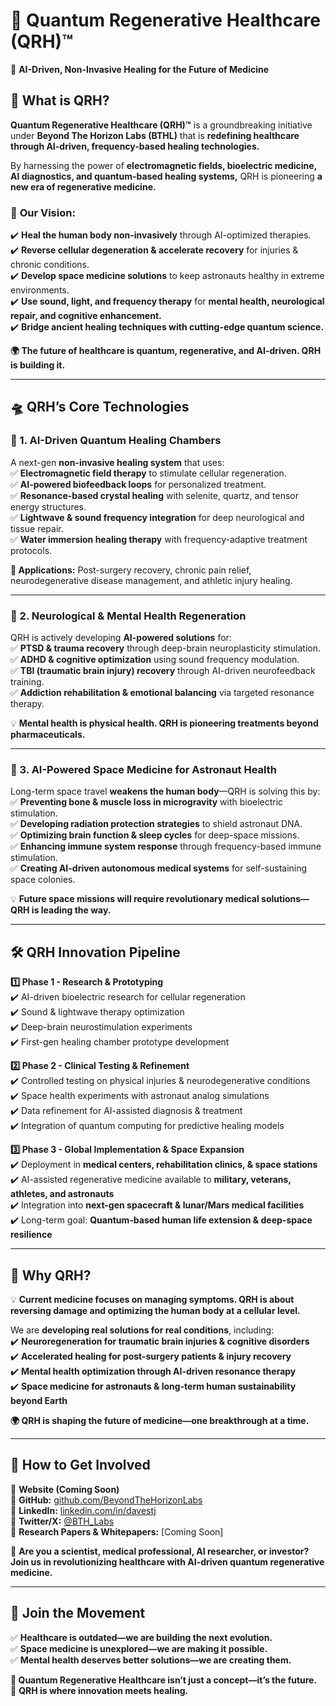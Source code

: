 # 🌟 **Quantum Regenerative Healthcare (QRH)™**
🔬 **AI-Driven, Non-Invasive Healing for the Future of Medicine**

## **🧬 What is QRH?**
**Quantum Regenerative Healthcare (QRH)™** is a groundbreaking initiative under **Beyond The Horizon Labs (BTHL)** that is **redefining healthcare through AI-driven, frequency-based healing technologies.**

By harnessing the power of **electromagnetic fields, bioelectric medicine, AI diagnostics, and quantum-based healing systems,** QRH is pioneering **a new era of regenerative medicine.**

### 🚀 **Our Vision:**
✔️ **Heal the human body non-invasively** through AI-optimized therapies.  
✔️ **Reverse cellular degeneration & accelerate recovery** for injuries & chronic conditions.  
✔️ **Develop space medicine solutions** to keep astronauts healthy in extreme environments.  
✔️ **Use sound, light, and frequency therapy** for **mental health, neurological repair, and cognitive enhancement.**  
✔️ **Bridge ancient healing techniques with cutting-edge quantum science.**

**🌍 The future of healthcare is quantum, regenerative, and AI-driven. QRH is building it.**

---

## **🛸 QRH’s Core Technologies**
### **🔹 1. AI-Driven Quantum Healing Chambers**
A next-gen **non-invasive healing system** that uses:  
✅ **Electromagnetic field therapy** to stimulate cellular regeneration.  
✅ **AI-powered biofeedback loops** for personalized treatment.  
✅ **Resonance-based crystal healing** with selenite, quartz, and tensor energy structures.  
✅ **Lightwave & sound frequency integration** for deep neurological and tissue repair.  
✅ **Water immersion healing therapy** with frequency-adaptive treatment protocols.

**📌 Applications:** Post-surgery recovery, chronic pain relief, neurodegenerative disease management, and athletic injury healing.

---

### **🔹 2. Neurological & Mental Health Regeneration**
QRH is actively developing **AI-powered solutions** for:  
✅ **PTSD & trauma recovery** through deep-brain neuroplasticity stimulation.  
✅ **ADHD & cognitive optimization** using sound frequency modulation.  
✅ **TBI (traumatic brain injury) recovery** through AI-driven neurofeedback training.  
✅ **Addiction rehabilitation & emotional balancing** via targeted resonance therapy.

💡 **Mental health is physical health. QRH is pioneering treatments beyond pharmaceuticals.**

---

### **🔹 3. AI-Powered Space Medicine for Astronaut Health**
Long-term space travel **weakens the human body**—QRH is solving this by:  
✅ **Preventing bone & muscle loss in microgravity** with bioelectric stimulation.  
✅ **Developing radiation protection strategies** to shield astronaut DNA.  
✅ **Optimizing brain function & sleep cycles** for deep-space missions.  
✅ **Enhancing immune system response** through frequency-based immune stimulation.  
✅ **Creating AI-driven autonomous medical systems** for self-sustaining space colonies.

💡 **Future space missions will require revolutionary medical solutions—QRH is leading the way.**

---

## **🛠️ QRH Innovation Pipeline**
**1️⃣ Phase 1 - Research & Prototyping**  
✔️ AI-driven bioelectric research for cellular regeneration  
✔️ Sound & lightwave therapy optimization  
✔️ Deep-brain neurostimulation experiments  
✔️ First-gen healing chamber prototype development

**2️⃣ Phase 2 - Clinical Testing & Refinement**  
✔️ Controlled testing on physical injuries & neurodegenerative conditions  
✔️ Space health experiments with astronaut analog simulations  
✔️ Data refinement for AI-assisted diagnosis & treatment  
✔️ Integration of quantum computing for predictive healing models

**3️⃣ Phase 3 - Global Implementation & Space Expansion**  
✔️ Deployment in **medical centers, rehabilitation clinics, & space stations**  
✔️ AI-assisted regenerative medicine available to **military, veterans, athletes, and astronauts**  
✔️ Integration into **next-gen spacecraft & lunar/Mars medical facilities**  
✔️ Long-term goal: **Quantum-based human life extension & deep-space resilience**

---

## **🚀 Why QRH?**
💡 **Current medicine focuses on managing symptoms. QRH is about reversing damage and optimizing the human body at a cellular level.**

We are **developing real solutions for real conditions**, including:  
✔️ **Neuroregeneration for traumatic brain injuries & cognitive disorders**  
✔️ **Accelerated healing for post-surgery patients & injury recovery**  
✔️ **Mental health optimization through AI-driven resonance therapy**  
✔️ **Space medicine for astronauts & long-term human sustainability beyond Earth**

**🌍 QRH is shaping the future of medicine—one breakthrough at a time.**

---

## **🔗 How to Get Involved**
📌 **Website (Coming Soon)**  
📌 **GitHub:** [github.com/BeyondTheHorizonLabs](https://github.com/BeyondTheHorizonLabs)  
📌 **LinkedIn:** [linkedin.com/in/davestj](https://linkedin.com/in/davestj)  
📌 **Twitter/X:** [@BTH_Labs](https://twitter.com/BTH_Labs)  
📌 **Research Papers & Whitepapers:** [Coming Soon]

📢 **Are you a scientist, medical professional, AI researcher, or investor?**  
**Join us in revolutionizing healthcare with AI-driven quantum regenerative medicine.**

---

## **🔴 Join the Movement**
✅ **Healthcare is outdated—we are building the next evolution.**  
✅ **Space medicine is unexplored—we are making it possible.**  
✅ **Mental health deserves better solutions—we are creating them.**

**🔹 Quantum Regenerative Healthcare isn’t just a concept—it’s the future.**  
🌟 **QRH is where innovation meets healing.**  
